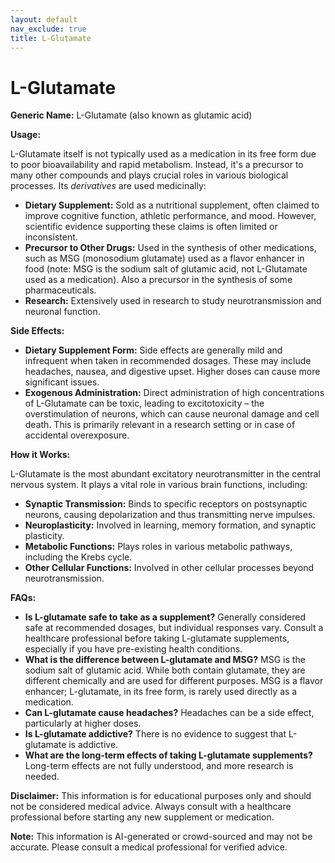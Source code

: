 ```yaml
---
layout: default
nav_exclude: true
title: L-Glutamate
---
```


# L-Glutamate

**Generic Name:** L-Glutamate (also known as glutamic acid)

**Usage:**

L-Glutamate itself is not typically used as a medication in its free form due to poor bioavailability and rapid metabolism.  Instead, it's a precursor to many other compounds and plays crucial roles in various biological processes. Its *derivatives* are used medicinally:

* **Dietary Supplement:**  Sold as a nutritional supplement, often claimed to improve cognitive function, athletic performance, and mood.  However, scientific evidence supporting these claims is often limited or inconsistent.
* **Precursor to Other Drugs:**  Used in the synthesis of other medications, such as MSG (monosodium glutamate) used as a flavor enhancer in food (note: MSG is the sodium salt of glutamic acid, not L-Glutamate used as a medication).  Also a precursor in the synthesis of some pharmaceuticals.
* **Research:** Extensively used in research to study neurotransmission and neuronal function.

**Side Effects:**

* **Dietary Supplement Form:**  Side effects are generally mild and infrequent when taken in recommended dosages.  These may include headaches, nausea, and digestive upset.  Higher doses can cause more significant issues.
* **Exogenous Administration:**  Direct administration of high concentrations of L-Glutamate can be toxic, leading to excitotoxicity – the overstimulation of neurons, which can cause neuronal damage and cell death.  This is primarily relevant in a research setting or in case of accidental overexposure.

**How it Works:**

L-Glutamate is the most abundant excitatory neurotransmitter in the central nervous system.  It plays a vital role in various brain functions, including:

* **Synaptic Transmission:**  Binds to specific receptors on postsynaptic neurons, causing depolarization and thus transmitting nerve impulses.
* **Neuroplasticity:** Involved in learning, memory formation, and synaptic plasticity.
* **Metabolic Functions:**  Plays roles in various metabolic pathways, including the Krebs cycle.
* **Other Cellular Functions:** Involved in other cellular processes beyond neurotransmission.


**FAQs:**

* **Is L-glutamate safe to take as a supplement?**  Generally considered safe at recommended dosages, but individual responses vary. Consult a healthcare professional before taking L-glutamate supplements, especially if you have pre-existing health conditions.
* **What is the difference between L-glutamate and MSG?** MSG is the sodium salt of glutamic acid.  While both contain glutamate, they are different chemically and are used for different purposes. MSG is a flavor enhancer; L-glutamate, in its free form, is rarely used directly as a medication.
* **Can L-glutamate cause headaches?**  Headaches can be a side effect, particularly at higher doses.
* **Is L-glutamate addictive?**  There is no evidence to suggest that L-glutamate is addictive.
* **What are the long-term effects of taking L-glutamate supplements?**  Long-term effects are not fully understood, and more research is needed.


**Disclaimer:** This information is for educational purposes only and should not be considered medical advice.  Always consult with a healthcare professional before starting any new supplement or medication.


**Note:** This information is AI-generated or crowd-sourced and may not be accurate. Please consult a medical professional for verified advice.